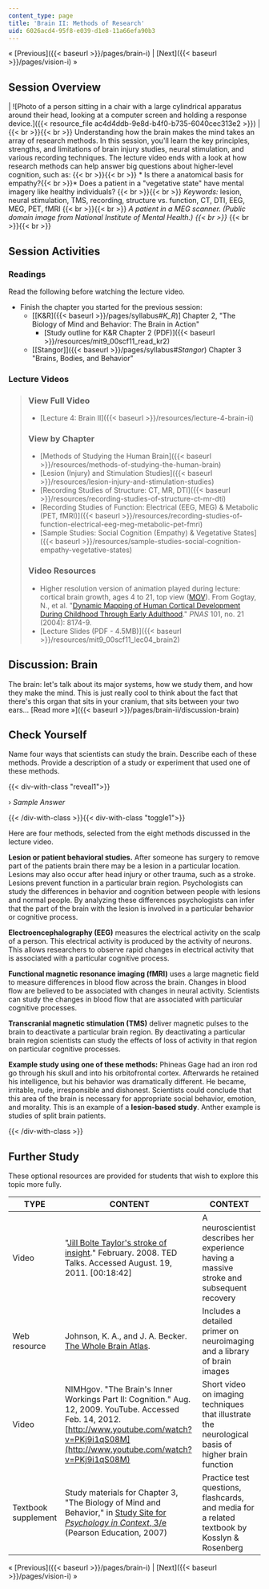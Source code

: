 ```yaml
---
content_type: page
title: 'Brain II: Methods of Research'
uid: 6026acd4-95f8-e039-d1e8-11a66efa90b3
---
```


« [Previous]({{< baseurl >}}/pages/brain-i) | [Next]({{< baseurl >}}/pages/vision-i) »

Session Overview
----------------

| ![Photo of a person sitting in a chair with a large cylindrical apparatus around their head, looking at a computer screen and holding a response device.]({{< resource_file ac4d4ddb-9e8d-b4f0-b735-6040cec313e2 >}}) |  {{< br >}}{{< br >}} Understanding how the brain makes the mind takes an array of research methods. In this session, you'll learn the key principles, strengths, and limitations of brain injury studies, neural stimulation, and various recording techniques. The lecture video ends with a look at how research methods can help answer big questions about higher-level cognition, such as: {{< br >}}{{< br >}} *   Is there a anatomical basis for empathy?{{< br >}}*   Does a patient in a "vegetative state" have mental imagery like healthy individuals? {{< br >}}{{< br >}} _Keywords:_ lesion, neural stimulation, TMS, recording, structure vs. function, CT, DTI, EEG, MEG, PET, fMRI {{< br >}}{{< br >}} _A patient in a MEG scanner. (Public domain image from National Institute of Mental Health.)  {{< br >}}_ {{< br >}}{{< br >}}  

Session Activities
------------------

### Readings

Read the following before watching the lecture video.

*   Finish the chapter you started for the previous session:
    *   \[[K&R]({{< baseurl >}}/pages/syllabus#_K_R_)\] Chapter 2, "The Biology of Mind and Behavior: The Brain in Action"
        *   [Study outline for K&R Chapter 2 (PDF)]({{< baseurl >}}/resources/mit9_00scf11_read_kr2)
    *   [\[Stangor\]]({{< baseurl >}}/pages/syllabus#_Stangor_) Chapter 3 "Brains, Bodies, and Behavior"

### Lecture Videos

> ### View Full Video
> 
> *   [Lecture 4: Brain II]({{< baseurl >}}/resources/lecture-4-brain-ii)
> 
> ### View by Chapter
> 
> *   [Methods of Studying the Human Brain]({{< baseurl >}}/resources/methods-of-studying-the-human-brain)
> *   [Lesion (Injury) and Stimulation Studies]({{< baseurl >}}/resources/lesion-injury-and-stimulation-studies)
> *   [Recording Studies of Structure: CT, MR, DTI]({{< baseurl >}}/resources/recording-studies-of-structure-ct-mr-dti)
> *   [Recording Studies of Function: Electrical (EEG, MEG) & Metabolic (PET, fMRI)]({{< baseurl >}}/resources/recording-studies-of-function-electrical-eeg-meg-metabolic-pet-fmri)
> *   [Sample Studies: Social Cognition (Empathy) & Vegetative States]({{< baseurl >}}/resources/sample-studies-social-cognition-empathy-vegetative-states)
> 
> ### Video Resources
> 
> *   Higher resolution version of animation played during lecture: cortical brain growth, ages 4 to 21, top view ([MOV](http://www.pnas.org/content/101/21/8174/suppl/DC1#F3)). From Gogtay, N., et al. "[Dynamic Mapping of Human Cortical Development During Childhood Through Early Adulthood](http://dx.doi.org/10.1073/pnas.0402680101)." _PNAS_ 101, no. 21 (2004): 8174-9.
> *   [Lecture Slides (PDF - 4.5MB)]({{< baseurl >}}/resources/mit9_00scf11_lec04_brain2)

Discussion: Brain
-----------------

The brain: let's talk about its major systems, how we study them, and how they make the mind. This is just really cool to think about the fact that there's this organ that sits in your cranium, that sits between your two ears… [Read more »]({{< baseurl >}}/pages/brain-ii/discussion-brain)

Check Yourself
--------------

Name four ways that scientists can study the brain. Describe each of these methods. Provide a description of a study or experiment that used one of these methods.

{{< div-with-class "reveal1">}}

› _Sample Answer_

{{< /div-with-class >}}{{< div-with-class "toggle1">}}

Here are four methods, selected from the eight methods discussed in the lecture video.

**Lesion or patient behavioral studies.** After someone has surgery to remove part of the patients brain there may be a lesion in a particular location. Lesions may also occur after head injury or other trauma, such as a stroke. Lesions prevent function in a particular brain region. Psychologists can study the differences in behavior and cognition between people with lesions and normal people. By analyzing these differences psychologists can infer that the part of the brain with the lesion is involved in a particular behavior or cognitive process.

**Electroencephalography (EEG)** measures the electrical activity on the scalp of a person. This electrical activity is produced by the activity of neurons. This allows researchers to observe rapid changes in electrical activity that is associated with a particular cognitive process.

**Functional magnetic resonance imaging (fMRI)** uses a large magnetic field to measure differences in blood flow across the brain. Changes in blood flow are believed to be associated with changes in neural activity. Scientists can study the changes in blood flow that are associated with particular cognitive processes.

**Transcranial magnetic stimulation (TMS)** deliver magnetic pulses to the brain to deactivate a particular brain region. By deactivating a particular brain region scientists can study the effects of loss of activity in that region on particular cognitive processes.

**Example study using one of these methods:** Phineas Gage had an iron rod go through his skull and into his orbitofrontal cortex. Afterwards he retained his intelligence, but his behavior was dramatically different. He became, irritable, rude, irresponsible and dishonest. Scientists could conclude that this area of the brain is necessary for appropriate social behavior, emotion, and morality. This is an example of a **lesion-based study**. Anther example is studies of split brain patients.

{{< /div-with-class >}}

Further Study
-------------

These optional resources are provided for students that wish to explore this topic more fully.

| TYPE | CONTENT | CONTEXT |
| --- | --- | --- |
| Video | "[Jill Bolte Taylor's stroke of insight](http://www.ted.com/talks/jill_bolte_taylor_s_powerful_stroke_of_insight.html)." February. 2008. TED Talks. Accessed August. 19, 2011. \[00:18:42\] | A neuroscientist describes her experience having a massive stroke and subsequent recovery |
| Web resource | Johnson, K. A., and J. A. Becker. [The Whole Brain Atlas](http://www.med.harvard.edu/AANLIB/home.html). | Includes a detailed primer on neuroimaging and a library of brain images |
| Video | NIMHgov. "The Brain's Inner Workings Part II: Cognition." Aug. 12, 2009. YouTube. Accessed Feb. 14, 2012. [http://www.youtube.com/watch?v=PKj9i1qS08M](http://www.youtube.com/watch?v=PKj9i1qS08M) | Short video on imaging techniques that illustrate the neurological basis of higher brain function |
| Textbook supplement | Study materials for Chapter 3, "The Biology of Mind and Behavior," in [Study Site for _Psychology in Context_, 3/e](http://www.pearsonhighered.com/educator/product/Fundamentals-of-Psychology-in-Context/9780205507573.page) (Pearson Education, 2007) | Practice test questions, flashcards, and media for a related textbook by Kosslyn & Rosenberg 

« [Previous]({{< baseurl >}}/pages/brain-i) | [Next]({{< baseurl >}}/pages/vision-i) »